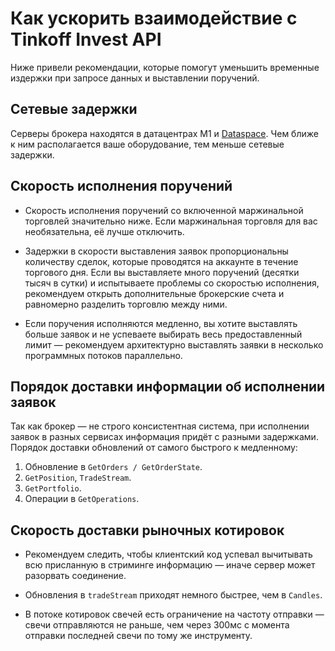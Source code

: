 
# Как ускорить взаимодействие с Tinkoff Invest API

Ниже привели рекомендации, которые помогут уменьшить временные издержки при запросе данных и выставлении поручений.

## Сетевые задержки

Серверы брокера находятся в датацентрах M1 и [Dataspace](https://www.dataspace.ru). Чем ближе к ним располагается ваше оборудование, тем меньше сетевые задержки.

## Скорость исполнения поручений

- Скорость исполнения поручений со включенной маржинальной торговлей значительно ниже. Если маржинальная торговля для вас необязательна, её лучше отключить.

- Задержки в скорости выставления заявок пропорциональны количеству сделок, которые проводятся на аккаунте в течение торгового дня. Если вы выставляете много поручений (десятки тысяч в сутки) и испытываете проблемы со скоростью исполнения, рекомендуем открыть дополнительные брокерские счета и равномерно разделить торговлю между ними.

- Если поручения исполняются медленно, вы хотите выставлять больше заявок и не успеваете выбирать весь предоставленный лимит — рекомендуем архитектурно выставлять заявки в несколько программных потоков параллельно.

## Порядок доставки информации об исполнении заявок

Так как брокер — не строго консистентная система, при исполнении заявок в разных сервисах информация придёт с разными задержками. Порядок доставки обновлений от самого быстрого к медленному:

1. Обновление в `GetOrders / GetOrderState`.
2. `GetPosition`, `TradeStream`.
3. `GetPortfolio`.
4. Операции в `GetOperations`.

## Скорость доставки рыночных котировок

- Рекомендуем следить, чтобы клиентский код успевал вычитывать всю присланную в стриминге информацию — иначе сервер может разорвать соединение.

- Обновления в `tradeStream` приходят немного быстрее, чем в `Candles`.

- В потоке котировок свечей есть ограничение на частоту отправки — свечи отправляются не раньше, чем через 300мс с момента отправки последней свечи по тому же инструменту.